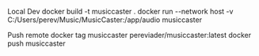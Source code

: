 
Local Dev
docker build -t musiccaster .
docker run --network host -v C:/Users/perev/Music/MusicCaster:/app/audio musiccaster

Push remote
docker tag musiccaster pereviader/musiccaster:latest
docker push musiccaster